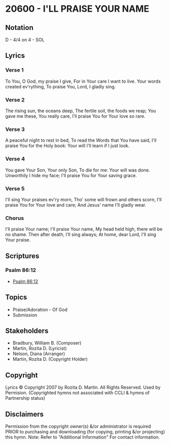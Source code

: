 # 20600 - I'LL PRAISE YOUR NAME

## Notation

D - 4/4 on 4 - SOL

## Lyrics

### Verse 1

To You, O God, my praise I give, For in Your care I want to live. Your words created ev'rything, To praise You, Lord, I gladly sing.

### Verse 2

The rising sun, the oceans deep, The fertile soil, the foods we reap; You gave me these, You really care, I'll praise You for Your love so rare.

### Verse 3

A peaceful night to rest in bed, To read the Words that You have said, I'll praise You for the Holy book: Your will I'll learn if I just look.

### Verse 4

You gave Your Son, Your only Son, To die for me: Your will was done. Unworthily I hide my face; I'll praise You for Your saving grace.

### Verse 5

I'll sing Your praises ev'ry morn, Tho' some will frown and others scorn, I'll praise You for Your love and care; And Jesus' name I'll gladly wear.

### Chorus

I'll praise Your name; I'll praise Your name, My head held high, there will be no shame. Then after death, I'll sing always; At home, dear Lord, I'll sing Your praise.


## Scriptures

### Psalm 86:12

- [Psalm 86:12](https://www.biblegateway.com/passage/?search=Psalm%2086%3A12)


## Topics

- Praise/Adoration - Of God
- Submission

## Stakeholders

- Bradbury, William B. (Composer)
- Martin, Rozita D. (Lyricist)
- Nelson, Diana (Arranger)
- Martin, Rozita D. (Copyright Holder)

## Copyright

Lyrics © Copyright 2007 by Rozita D. Martin. All Rights Reserved. Used by Permision.
(Copyrighted hymns not associated with CCLI & hymns of Partnership status)

## Disclaimers

Permission from the copyright owner(s) &/or administrator is required PRIOR to purchasing and downloading (for copying, printing &/or projecting) this hymn.
Note: Refer to "Additional Information" For contact information.

